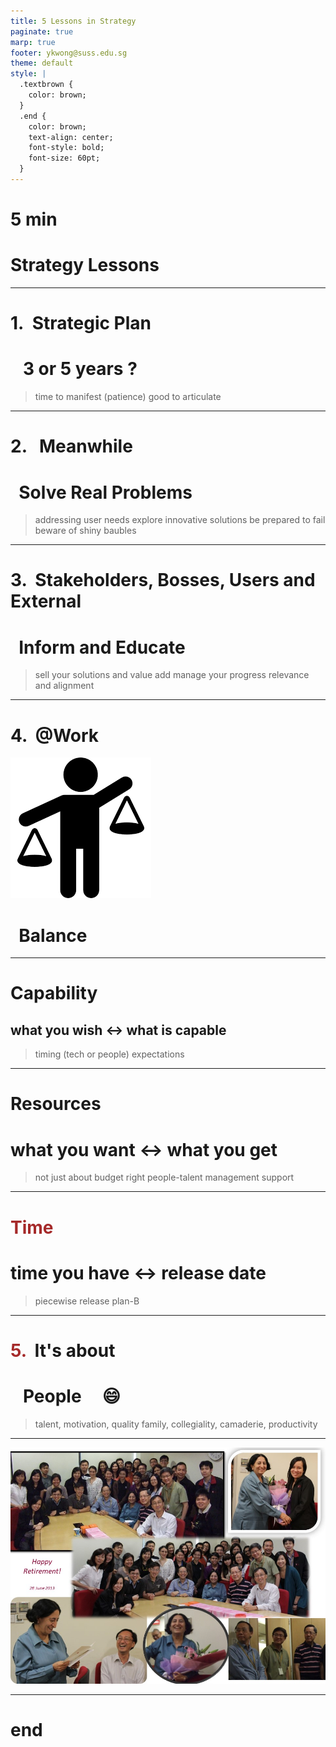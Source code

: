 ```yaml
---
title: 5 Lessons in Strategy
paginate: true
marp: true
footer: ykwong@suss.edu.sg
theme: default
style: |
  .textbrown {
    color: brown;
  }
  .end {
    color: brown;
    text-align: center;
    font-style: bold;
    font-size: 60pt;
  }
---
```


<!-- _class: invert -->

# 5 min

# Strategy Lessons <!--- fit --->

<!-- Speaker notes:

* Time to manifest

* Solve Real Problems

* Communications

* Balance

* People
-->

---

# 1.&nbsp; Strategic Plan

# &nbsp;&nbsp; 3 or 5 years ? &nbsp; &nbsp;<!--- fit --->

> time to manifest (patience)
> good to articulate

<!-- Speaker notes:

* It takes time for you to implement and then reflect on the successes or shortcomings.

* It helps to present your case to stakeholders, other departments and visitors. Over time, you get better at articulating what your strategic and operational needs are.

* e.g. Content strategy, Mobile First, Online strategy
-->

---

# 2. &nbsp; Meanwhile

# &nbsp; Solve Real Problems &nbsp; <!--- fit --->

> addressing user needs
> explore innovative solutions
> be prepared to fail
> beware of shiny baubles

<!-- Speaker notes:

* Easier to justify your time investment when you're solving specific problems. Also, you see results - which is encouraging. You know you're on the right track.

* It would be good to have some flexibility to solve the problems you like.

* e.g. LMS, XML-DITA
-->

---

# 3. &nbsp;Stakeholders, Bosses, Users and External

# &nbsp; Inform and Educate &nbsp; <!--- fit --->

> sell your solutions and value add
> manage your progress
> relevance and alignment

<!-- Speaker notes:

* Believe in yourself. Keep honest. Inform your bosses (most of them are there to help you!).

* If need be, educate your bosses. Keep the big picture but allow yourself to show up in the attention to details.

* e.g. Cloud computing, Implementation, External presentations
-->

---

# 4. &nbsp;@Work

![bg right:38% 70%](assets/balance7.png)

# &nbsp; Balance &nbsp; <!--- fit --->

<!-- Speaker notes:

* not work-life balance

-->

---

<!-- _backgroundColor: lightblue -->

# Capability

## what you wish &harr; what is capable<!--- fit --->

> timing (tech or people)
> expectations

<!-- Speaker notes:

* new tech - old skills

* e.g. programming, networking and security frameworks
-->

---

<!-- _backgroundColor: lightblue -->

# Resources

# what you want &harr; what you get<!--- fit --->

> not just about budget
> right people-talent
> management support

<!-- Speaker notes:

* think hard about training

* contracts, motivation, tech leadership
-->

---

<!-- _backgroundColor: lightblue -->

# <span style="color:brown;">Time</span>

# time you have &harr; release date<!--- fit --->

> piecewise release
> plan-B

<!-- Speaker notes:

* rapid prototyping

* iterative

* e.g. UniLEARN, SUSSReader -> WebReader
-->

---

# <span style="color:brown;">5.</span> &nbsp;It's about

# &nbsp;&nbsp; People &nbsp;&nbsp;&nbsp; :smile:<!-- fit -->

> talent, motivation, quality
> family, collegiality, camaderie, productivity

<!-- Speaker notes:

* Talent, Hire, reHire, Contracts, Medical Problems, PWD, Age

* Motivation, family, camaderie, collegiality, quality
-->

---

![bg height:20cm](assets/NeelamRetires.jpg)

---

#  end
